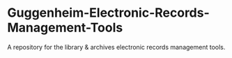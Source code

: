Guggenheim-Electronic-Records-Management-Tools
==============================================

A repository for the library &amp; archives electronic records management tools.
